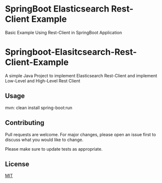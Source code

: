 # SpringBoot Elasticsearch Rest-Client Example
Basic Example Using Rest-Client in SpringBoot Application

# Springboot-Elasitcsearch-Rest-Client-Example

A simple Java Project to implement Elasticsearch Rest-Client
and implement Low-Level and High-Level Rest Client 


## Usage

mvn:
clean install spring-boot:run

## Contributing
Pull requests are welcome. For major changes, please open an issue first to discuss what you would like to change.

Please make sure to update tests as appropriate.

## License
[MIT](https://choosealicense.com/licenses/mit/)
